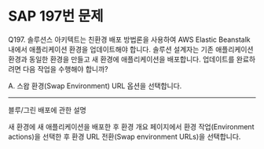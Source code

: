 # SAP 197번 문제

Q197. 솔루션스 아키텍트는 친환경 배포 방법론을 사용하여 AWS Elastic Beanstalk 내에서 애플리케이션 환경을 업데이트해야 합니다. 솔루션 설계자는 기존 애플리케이션 환경과 동일한 환경을 만들고 새 환경에 애플리케이션을 배포합니다.
업데이트를 완료하려면 다음 작업을 수행해야 합니까?

A. 스왑 환경(Swap Environment) URL 옵션을 선택합니다.

---

블루/그린 배포에 관한 설명

새 환경에 새 애플리케이션을 배포한 후 환경 개요 페이지에서 환경 작업(Environment actions)을 선택한 후 환경 URL 전환(Swap environment URLs)을 선택합니다.
